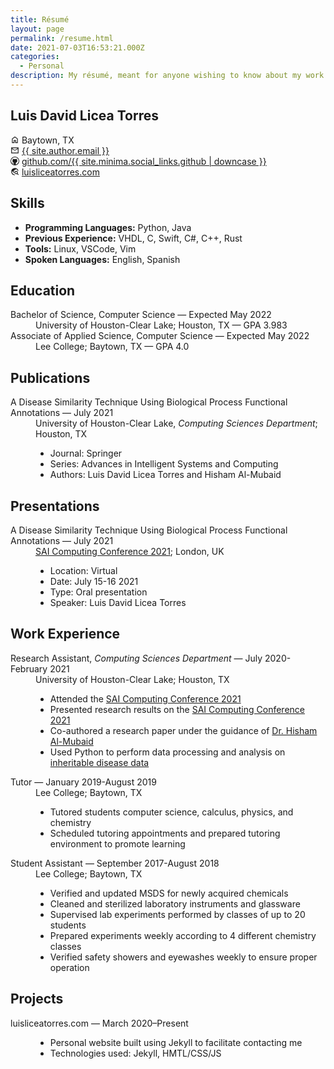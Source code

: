 ```yaml
---
title: Résumé
layout: page
permalink: /resume.html
date: 2021-07-03T16:53:21.000Z
categories:
  - Personal
description: My résumé, meant for anyone wishing to know about my work.
---
```

<h2>Luis David Licea Torres</h2>
<p id="general-info">
  <!-- House icon. -->
  <svg xmlns="http://www.w3.org/2000/svg" aria-hidden="true" role="img" style="vertical-align: -0.125em;" width="1em" height="1em" preserveAspectRatio="xMidYMid meet" viewBox="0 0 24 24"><path fill="currentColor" d="M6 19h3v-6h6v6h3v-9l-6-4.5L6 10Zm-2 2V9l8-6l8 6v12h-7v-6h-2v6Zm8-8.75Z"/></svg>
  Baytown, TX
  <br/>
  <!-- Mail icon. -->
  <svg xmlns="http://www.w3.org/2000/svg" aria-hidden="true" role="img" style="vertical-align: -0.125em;" width="1em" height="1em" preserveAspectRatio="xMidYMid meet" viewBox="0 0 24 24"><path fill="currentColor" d="M2 20V4h20v16Zm10-7L4 8v10h16V8Zm0-2l8-5H4ZM4 8V6v2Z"/></svg>
  <a href="mailto:{{ site.author.email }}?subject=Reaching%20Out&amp;body=Hello%20Luis,">{{ site.author.email }}</a>
  <br>
  <!-- GitHub icon. -->
  <svg xmlns="http://www.w3.org/2000/svg" aria-hidden="true" role="img" style="vertical-align: -0.125em;" width="1em" height="1em" preserveAspectRatio="xMidYMid meet" viewBox="0 0 24 24"><path fill="currentColor" d="M12 0a12 12 0 1 0 0 24a12 12 0 0 0 0-24zm3.163 21.783h-.093a.513.513 0 0 1-.382-.14a.513.513 0 0 1-.14-.372v-1.406c.006-.467.01-.94.01-1.416a3.693 3.693 0 0 0-.151-1.028a1.832 1.832 0 0 0-.542-.875a8.014 8.014 0 0 0 2.038-.471a4.051 4.051 0 0 0 1.466-.964c.407-.427.71-.943.885-1.506a6.77 6.77 0 0 0 .3-2.13a4.138 4.138 0 0 0-.26-1.476a3.892 3.892 0 0 0-.795-1.284a2.81 2.81 0 0 0 .162-.582c.033-.2.05-.402.05-.604c0-.26-.03-.52-.09-.773a5.309 5.309 0 0 0-.221-.763a.293.293 0 0 0-.111-.02h-.11c-.23.002-.456.04-.674.111a5.34 5.34 0 0 0-.703.26a6.503 6.503 0 0 0-.661.343c-.215.127-.405.249-.573.362a9.578 9.578 0 0 0-5.143 0a13.507 13.507 0 0 0-.572-.362a6.022 6.022 0 0 0-.672-.342a4.516 4.516 0 0 0-.705-.261a2.203 2.203 0 0 0-.662-.111h-.11a.29.29 0 0 0-.11.02a5.844 5.844 0 0 0-.23.763c-.054.254-.08.513-.081.773c0 .202.017.404.051.604c.033.199.086.394.16.582A3.888 3.888 0 0 0 5.702 10a4.142 4.142 0 0 0-.263 1.476a6.871 6.871 0 0 0 .292 2.12c.181.563.483 1.08.884 1.516c.415.422.915.75 1.466.964c.653.25 1.337.41 2.033.476a1.828 1.828 0 0 0-.452.633a2.99 2.99 0 0 0-.2.744a2.754 2.754 0 0 1-1.175.27a1.788 1.788 0 0 1-1.065-.3a2.904 2.904 0 0 1-.752-.824a3.1 3.1 0 0 0-.292-.382a2.693 2.693 0 0 0-.372-.343a1.841 1.841 0 0 0-.432-.24a1.2 1.2 0 0 0-.481-.101c-.04.001-.08.005-.12.01a.649.649 0 0 0-.162.02a.408.408 0 0 0-.13.06a.116.116 0 0 0-.06.1a.33.33 0 0 0 .14.242c.093.074.17.131.232.171l.03.021c.133.103.261.214.382.333c.112.098.213.209.3.33c.09.119.168.246.231.381c.073.134.15.288.231.463c.188.474.522.875.954 1.145c.453.243.961.364 1.476.351c.174 0 .349-.01.522-.03c.172-.028.343-.057.515-.091v1.743a.5.5 0 0 1-.533.521h-.062a10.286 10.286 0 1 1 6.324 0v.005z"/></svg>
  <a href="https://github.com/Luis-Licea">github.com/{{ site.minima.social_links.github | downcase }}</a>
  <br/>
  <!-- Internet search icon. -->
  <svg xmlns="http://www.w3.org/2000/svg" aria-hidden="true" role="img" style="vertical-align: -0.125em;" width="1em" height="1em" preserveAspectRatio="xMidYMid meet" viewBox="0 0 24 24"><path fill="currentColor" d="M12 22q-2.075 0-3.9-.788q-1.825-.787-3.175-2.137q-1.35-1.35-2.137-3.175Q2 14.075 2 12t.788-3.9q.787-1.825 2.137-3.175q1.35-1.35 3.175-2.138Q9.925 2 12 2q3.65 0 6.387 2.287q2.738 2.288 3.413 5.738h-2.05q-.475-1.825-1.712-3.263Q16.8 5.325 15 4.6V5q0 .825-.587 1.412Q13.825 7 13 7h-2v2q0 .425-.287.712Q10.425 10 10 10H8v2h2v3H9l-4.8-4.8q-.075.45-.138.9Q4 11.55 4 12q0 3.275 2.3 5.625T12 20Zm9.1-.5l-3.2-3.2q-.525.3-1.125.5T15.5 19q-1.875 0-3.188-1.312Q11 16.375 11 14.5q0-1.875 1.312-3.188Q13.625 10 15.5 10q1.875 0 3.188 1.312Q20 12.625 20 14.5q0 .675-.2 1.275q-.2.6-.5 1.125l3.2 3.2ZM15.5 17q1.05 0 1.775-.725Q18 15.55 18 14.5q0-1.05-.725-1.775Q16.55 12 15.5 12q-1.05 0-1.775.725Q13 13.45 13 14.5q0 1.05.725 1.775Q14.45 17 15.5 17Z"/></svg>
  <a href="http://luisliceatorres.com">luisliceatorres.com</a>
</p>
<h2>Skills</h2>
  <ul>
    <li><b>Programming Languages:</b> Python, Java</li>
    <li><b>Previous Experience:</b> VHDL, C, Swift, C#, C++, Rust</li>
    <li><b>Tools:</b> Linux, VSCode, Vim</li>
    <li><b>Spoken Languages:</b> English, Spanish</li>
  </ul>
<h2>Education</h2>
<dl>
  <dt>Bachelor of Science, Computer Science &mdash; Expected May 2022</dt>
  <dd>University of Houston-Clear Lake; Houston, TX &mdash; GPA 3.983 </dd>
  <dt>Associate of Applied Science, Computer Science &mdash; Expected May 2022</dt>
  <dd>Lee College; Baytown, TX &mdash; GPA 4.0</dd>
</dl>
<h2>Publications</h2>
<dl>
  <dt>A Disease Similarity Technique Using Biological Process Functional Annotations &mdash; July 2021</dt>
  <dd>University of Houston-Clear Lake, <em>Computing Sciences Department</em>; Houston, TX
    <ul>
      <li>Journal: Springer</li>
      <li>Series: Advances in Intelligent Systems and Computing</li>
      <li>Authors: Luis David Licea Torres and Hisham Al-Mubaid</li>
    </ul>
  </dd>
</dl>
<h2>Presentations</h2>
<dl>
  <dt>A Disease Similarity Technique Using Biological Process Functional Annotations &mdash; July 2021</dt>
  <dd><a href="https://saiconference.com/Computing">SAI Computing Conference 2021</a>; London, UK
    <ul>
      <li>Location: Virtual</li>
      <li>Date: July 15-16 2021</li>
      <li>Type: Oral presentation</li>
      <li>Speaker: Luis David Licea Torres</li>
    </ul>
  </dd>
</dl>
<h2>Work Experience</h2>
<dl>
  <dt>Research Assistant, <em>Computing Sciences Department</em> &mdash; July 2020-February 2021</dt>
  <dd>University of Houston-Clear Lake; Houston, TX
    <ul>
      <li>Attended the <a href="https://saiconference.com/Computing">SAI Computing Conference 2021</a></li>
      <li>Presented research results on the <a href="https://saiconference.com/Computing">SAI Computing Conference 2021</a></li>
      <li>Co-authored a research paper under the guidance of <a href="https://sce.uhcl.edu/almubaid/">Dr. Hisham Al-Mubaid</a></li>
      <li>Used Python to perform data processing and analysis on <a href="https://www.omim.org/">inheritable disease data</a></li>
    </ul>
  </dd>
  <dt>Tutor &mdash; January 2019-August 2019</dt>
  <dd>Lee College; Baytown, TX
    <ul>
      <li>Tutored students computer science, calculus, physics, and chemistry</li>
      <li>Scheduled tutoring appointments and prepared tutoring environment to promote learning</li>
    </ul>
  </dd>
  <dt>Student Assistant &mdash; September 2017-August 2018</dt>
  <dd>Lee College; Baytown, TX
    <ul>
      <li>Verified and updated MSDS for newly acquired chemicals</li>
      <li>Cleaned and sterilized laboratory instruments and glassware</li>
      <li>Supervised lab experiments performed by classes of up to 20 students</li>
      <li>Prepared experiments weekly according to 4 different chemistry classes</li>
      <li>Verified safety showers and eyewashes weekly to ensure proper operation</li>
    </ul>
  </dd>
</dl>
<h2>Projects</h2>
<dl>
  <dt>luisliceatorres.com &mdash; March 2020–Present</dt>
  <dd>
    <ul>
      <li>Personal website built using Jekyll to facilitate contacting me</li>
      <li>Technologies used: Jekyll, HMTL/CSS/JS</li>
    </ul>
  </dd>
</dl>
